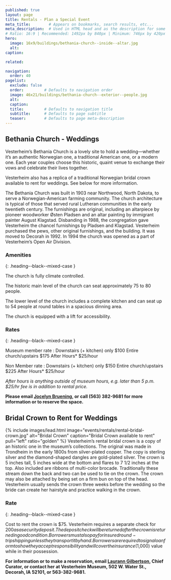 ```yaml
---
published: true
layout: page
title: Rentals - Plan a Special Event
meta_title:        # Appears on bookmarks, search results, etc...
meta_description:  # Used in HTML head and as the description for some search engines
# Ratio: 16:9 | Recommended: 1492px by 840px | Minimum: 746px by 420px
hero:
  image: 16x9/buildings/bethania-church--inside--altar.jpg
  alt:
caption: 

related:

navigation:
  order: 40
pagelist:
  exclude: false
  order:         # Defaults to navigation order  
  image: 46x21/buildings/bethania-church--exterior--people.jpg
  alt:
  caption:
  title:         # Defaults to navigation title
  subtitle:      # Defaults to page subtitle
  teaser:        # Defaults to page meta-description   
---
```

Bethania Church - Weddings
--------------------------
Vesterheim’s Bethania Church is a lovely site to hold a wedding—whether it’s an authentic Norwegian one, a traditional American one, or a modern one. Each year couples choose this historic, quaint venue to exchange their vows and celebrate their lives together.

Vesterheim also has a replica of a traditional Norwegian bridal crown available to rent for weddings. See below for more information.

The Bethania Church was built in 1903 near Northwood, North Dakota, to serve a Norwegian-American farming community. The church architecture is typical of those that served rural Lutheran communities in the early twentieth century. The furnishings are original, including an altarpiece by pioneer woodworker Østen Pladsen and an altar painting by immigrant painter August Klagstad. Disbanding in 1988, the congregation gave Vesterheim the chancel furnishings by Pladsen and Klagstad. Vesterheim purchased the pews, other original furnishings, and the building. It was moved to Decorah in 1992. In 1994 the church was opened as a part of Vesterheim’s Open Air Division.

### Amenities
{: .heading--black--mixed-case }

The church is fully climate controlled.

The historic main level of the church can seat approximately 75 to 80 people.

The lower level of the church includes a complete kitchen and can seat up to 54 people at round tables in a spacious dinning area.

The church is equipped with a lift for accessibility.

### Rates
{: .heading--black--mixed-case }

Museum member rate
: Downstairs (+ kitchen) only $100
  Entire church/upstairs $175
  After Hours* $25/hour

Non Member rate
: Downstairs (+ kitchen) only $150
  Entire church/upstairs $225
  After Hours* $25/hour

_After hours is anything outside of museum hours, e.g. later than 5 p.m. $25/hr fee is in addition to rental price._

**Please email [Jocelyn Bruening](mailto:jbruening@vesterheim.org), or call (563) 382-9681 for more information or to reserve the space.**

Bridal Crown to Rent for Weddings
---------------------------------
{% include images/lead.html image="events/rentals/rental-bridal-crown.jpg" alt="Bridal Crown" caption="Bridal Crown available to rent" pull="left" ratio="golden" %}
Vesterheim’s rental bridal crown is a copy of an historic one in the museum’s collections. The original was made in Trondheim in the early 1800s from silver-plated copper. The copy is sterling silver and the diamond-shaped dangles are gold-plated silver. The crown is 5 inches tall, 5 inches wide at the bottom and flares to 7 1/2 inches at the top. Also included are ribbons of multi-color brocade. Traditionally these stream down the back and two can be used to tie on the crown. The crown may also be attached by being set on a firm bun on top of the head. Vesterheim usually sends the crown three weeks before the wedding so the bride can create her hairstyle and practice walking in the crown.

### Rate
{: .heading--black--mixed-case }

Cost to rent the crown is $75. Vesterheim requires a separate check for $200 as a security deposit. The deposit check will be returned after the crown is returned in good condition. Borrowers must also pay for insured round-trip shipping unless they transport it by hand. Borrowers are required to sign a loan form to show they accept responsibility and will cover the insurance ($1,000) value while in their possession.

**For information or to make a reservation, email [Laurann Gilbertson](mailto:lgilbertson@vesterheim.org), Chief Curator, or contact her at Vesterheim Museum, 502 W. Water St., Decorah, IA 52101, or 563-382-9681.**